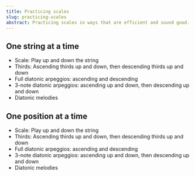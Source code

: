 ```yaml
---
title: Practicing scales
slug: practicing-scales
abstract: Practicing scales in ways that are efficient and sound good. 
---
```


## One string at a time

- Scale: Play up and down the string
- Thirds: Ascending thirds up and down, then descending thirds up and down
- Full diatonic arpeggios: ascending and descending
- 3-note diatonic arpeggios: ascending up and down, then descending up and down
- Diatonic melodies

## One position at a time

- Scale: Play up and down the string
- Thirds: Ascending thirds up and down, then descending thirds up and down
- Full diatonic arpeggios: ascending and descending
- 3-note diatonic arpeggios: ascending up and down, then descending up and down
- Diatonic melodies

